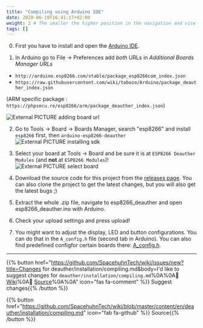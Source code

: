 ```yaml
---
title: "Compiling using Arduino IDE"
date: 2020-06-10T16:41:17+02:00
weight: 2 # The smaller the higher position in the navigation and vice versa
tags: []
---
```


0) First you have to install and open the [Arduino IDE](https://www.arduino.cc/en/main/software).  

1) In Arduino go to File -> Preferences add *both* URLs in *Additional Boards Manager URLs*  
- `http://arduino.esp8266.com/stable/package_esp8266com_index.json`
- `https://raw.githubusercontent.com/wiki/tobozo/Arduino/package_deauther_index.json` 

(ARM specific package : `https://phpsecu.re/esp8266/arm/package_deauther_index.json`)

![External PICTURE adding board url](https://raw.githubusercontent.com/tobozo/Arduino/deauther/screenshots/board_manager_urls.jpg)

2) Go to Tools -> Board -> Boards Manager, search "esp8266" and install `esp8266` first, then `arduino-esp8266-deauther`  
![External PICTURE installing sdk](https://raw.githubusercontent.com/tobozo/Arduino/deauther/screenshots/board_manager_sdk.jpg)

3) Select your board at Tools -> Board and be sure it is at `ESP8266 Deauther Modules` (and **not** at `ESP8266 Modules`)!  
![External PICTURE select board](https://raw.githubusercontent.com/tobozo/Arduino/deauther/screenshots/screenshot_select_board.jpg)

4) Download the source code for this project from the [releases page](https://github.com/spacehuhn/esp8266_deauther/releases). You can also clone the project to get the latest changes, but you will also get the latest bugs ;)

5) Extract the whole .zip file, navigate to esp8266_deauther and open esp8266_deauther.ino with Arduino.

6) Check your upload settings and press upload!

7) You might want to adjust the display, LED and button configurations. You can do that in the `A_config.h` file (second tab in Arduino). You can also find predefined configfor certain boards there: [A_config.h](https://github.com/SpacehuhnTech/esp8266_deauther/blob/v2/esp8266_deauther/A_config.h#L7).  
---

{{% button href="https://github.com/SpacehuhnTech/wiki/issues/new?title=Changes for deauther/installation/compiling.md&body=I'd like to suggest changes for `deauther/installation/compiling.md`%0A%0A:link: [Wiki](https://spacehuhn.wiki/deauther/installation/compiling)%0A:link: [Source](https://github.com/SpacehuhnTech/wiki/blob/master/content/en/deauther/installation/compiling.md)%0A%0A<!-- Describe your desired changes -->" icon="fas fa-comment" %}}&nbsp;Suggest changes{{% /button %}}

{{% button href="https://github.com/SpacehuhnTech/wiki/blob/master/content/en/deauther/installation/compiling.md" icon="fab fa-github" %}}&nbsp;Source{{% /button %}}
